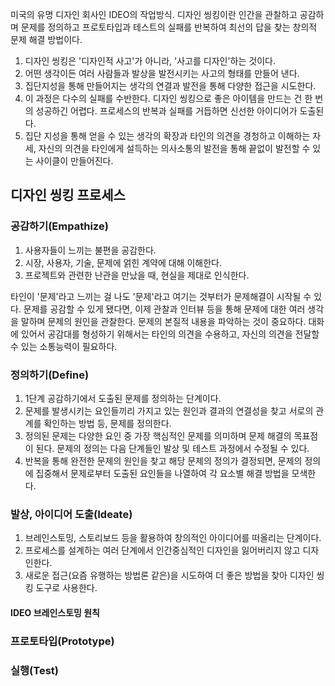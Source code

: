 미국의 유명 디자인 회사인 IDEO의 작업방식.
디자인 씽킹이란 인간을 관찰하고 공감하며 문제를 정의하고 프로토타입과 테스트의 실패를 반복하여 최선의 답을 찾는 창의적 문제 해결 방법이다.

1. 디자인 씽킹은 '디자인적 사고'가 아니라, '사고를 디자인'하는 것이다.
2. 어떤 생각이든 여러 사람들과 발상을 발전시키는 사고의 형태를 만들어 낸다.
3. 집단지성을 통해 만들어지는 생각의 연결과 발전을 통해 다양한 접근을 시도한다.
4. 이 과정은 다수의 실패를 수반한다. 디자인 씽킹으로 좋은 아이템을 만드는 건 한 번의 성공하긴 어렵다. 프로세스의 반복과 실패를 거듭하면 신선한 아이디어가 도출된다.
5. 집단 지성을 통해 얻을 수 있는 생각의 확장과 타인의 의견을 경청하고 이해하는 자세, 자신의 의견을 타인에게 설득하는 의사소통의 발전을 통해 끝없이 발전할 수 있는 사이클이 만들어진다.

## 디자인 씽킹 프로세스

### 공감하기(Empathize)
1. 사용자들이 느끼는 불편을 공감한다.
2. 시장, 사용자, 기술, 문제에 얽힌 계약에 대해 이해한다.
3. 프로젝트와 관련한 난관을 만났을 때, 현실을 제대로 인식한다.

타인이 '문제'라고 느끼는 걸 나도 '문제'라고 여기는 것부터가 문제해결이 시작될 수 있다.
문제를 공감할 수 있게 됐다면, 이제 관찰과 인터뷰 등을 통해 문제에 대한 여러 생각을 말하며 문제의 원인을 관찰한다.
문제의 본질적 내용을 파악하는 것이 중요하다.
대화에 있어서 공감대를 형성하기 위해서는 타인의 의견을 수용하고, 자신의 의견을 전달할 수 있는 소통능력이 필요하다.

### 정의하기(Define)
1. 1단계 공감하기에서 도출된 문제를 정의하는 단계이다.
2. 문제를 발생시키는 요인들끼리 가지고 있는 원인과 결과의 연결성을 찾고 서로의 관계를 확인하는 방법 등, 문제를 정의한다.
3. 정의된 문제는 다양한 요인 중 가장 핵심적인 문제를 의미하며 문제 해결의 목표점이 된다. 문제의 정의는 다음 단계들인 발상 및 테스트 과정에서 수정될 수 있다.
4. 반복을 통해 완전한 문제의 원인을 찾고 해당 문제의 정의가 결정되면, 문제의 정의에 집중해서 문제로부터 도출된 요인들을 나열하여 각 요소별 해결 방법을 모색한다.

### 발상, 아이디어 도출(Ideate)
1. 브레인스토밍, 스토리보드 등을 활용하여 창의적인 아이디어를 떠올리는 단계이다.
2. 프로세스를 설계하는 여러 단계에서 인간중심적인 디자인을 잃어버리지 않고 디자인한다.
3. 새로운 접근(요즘 유행하는 방법론 같은)을 시도하여 더 좋은 방법을 찾아 디자인 씽킹 도구로 사용한다.

#### IDEO 브레인스토밍 원칙

### 프로토타입(Prototype)

### 실행(Test)
